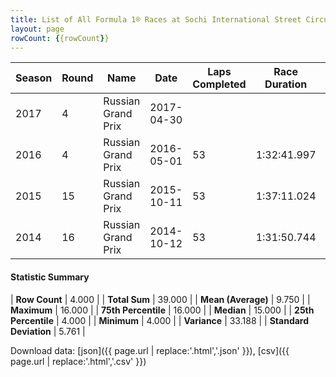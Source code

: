 ```yaml
---
title: List of All Formula 1® Races at Sochi International Street Circuit
layout: page
rowCount: {{rowCount}}
---
```


| Season | Round | Name | Date | Laps Completed | Race Duration | Winning Driver | Winning Constructor |
|--|--|--|--|--|--|--|--|
| 2017 | 4 | Russian Grand Prix | 2017-04-30 |   |   |   |   |
| 2016 | 4 | Russian Grand Prix | 2016-05-01 | 53 | 1:32:41.997 | Nico Rosberg 🇩🇪 | Mercedes 🇩🇪 |
| 2015 | 15 | Russian Grand Prix | 2015-10-11 | 53 | 1:37:11.024 | Lewis Hamilton 🇬🇧 | Mercedes 🇩🇪 |
| 2014 | 16 | Russian Grand Prix | 2014-10-12 | 53 | 1:31:50.744 | Lewis Hamilton 🇬🇧 | Mercedes 🇩🇪 |

#### Statistic Summary

| **Row Count** | 4.000 |
| **Total Sum** | 39.000 |
| **Mean (Average)** | 9.750 |
| **Maximum** | 16.000 |
| **75th Percentile** | 16.000 |
| **Median** | 15.000 |
| **25th Percentile** | 4.000 |
| **Minimum** | 4.000 |
| **Variance** | 33.188 |
| **Standard Deviation** | 5.761 |

Download data: [json]({{ page.url | replace:'.html','.json' }}), [csv]({{ page.url | replace:'.html','.csv' }})
